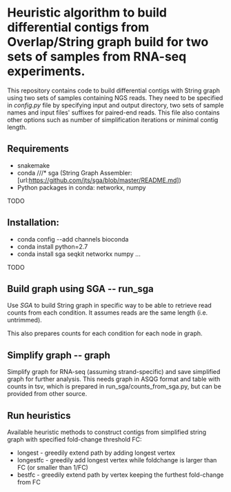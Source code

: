 # Heuristic algorithm to build differential contigs from Overlap/String graph build for two sets of samples from RNA-seq experiments.

This repository contains code to build differential contigs with String graph
using two sets of samples containing NGS reads.
They need to be specified in *config.py* file
by specifying input and output directory, two sets of sample names and input files' suffixes for paired-end reads. This file also contains other options such as number of simplification iterations or minimal contig length.

## Requirements
* snakemake
* conda
///* sga (String Graph Assembler: [url:https://github.com/jts/sga/blob/master/README.md])
* Python packages in conda: networkx, numpy


TODO

## Installation:
* conda config --add channels bioconda
* conda install python=2.7
* conda install sga seqkit networkx numpy ...

TODO

## Build graph using SGA -- run_sga

Use *SGA* to build String graph in specific way to be able to retrieve
read counts from each condition. It assumes reads are the same length (i.e. untrimmed).

This also prepares counts for each condition for each node in graph.

## Simplify graph -- graph

Simplify graph for RNA-seq (assuming strand-specific) and save simplified graph for further analysis. This needs graph in ASQG format and table with counts in tsv, which is prepared in run_sga/counts_from_sga.py, but can be provided from other source.

## Run heuristics

Available heuristic methods to construct contigs from simplified string graph with specified fold-change threshold FC:
* longest - greedily extend path by adding longest vertex
* longestfc - greedily add longest vertex while foldchange is larger than FC (or smaller than 1/FC)
* bestfc - greedily extend path by vertex keeping the furthest fold-change from FC



